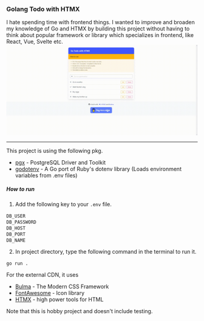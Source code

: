 ### **Golang Todo with HTMX**
I hate spending time with frontend things. I wanted to improve and broaden my knowledge of Go and HTMX by building this project without having to think about popular framework or library which specializes in frontend, like React, Vue, Svelte etc.
![demo](https://github.com/icodeerror/go-todo-htmx/blob/main/go-todo-htmx-demo.gif)

------------


This project is using the following pkg.
- [pgx](https://github.com/jackc/pgx "PGX") - PostgreSQL Driver and Toolkit
- [godotenv](https://github.com/joho/godotenv "godotenv") - A Go port of Ruby's dotenv library (Loads environment variables from .env files)

##### How to run
1. Add the following key to your `.env` file.
```
DB_USER
DB_PASSWORD
DB_HOST
DB_PORT
DB_NAME
```
2. In project directory, type the following command in the terminal to run it.
```
go run .
```


For the external CDN, it uses
- [Bulma](https://bulma.io/ "Bulma") - The Modern CSS Framework
- [FontAwesome](https://fontawesome.com/ "FontAwesome") - Icon library
- [HTMX](https://htmx.org "HTMX") - high power tools for HTML

Note that this is hobby project and doesn't include testing.
